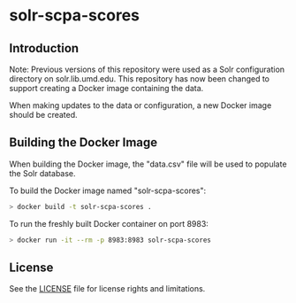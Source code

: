 # solr-scpa-scores

## Introduction

Note: Previous versions of this repository were used as a Solr configuration
directory on solr.lib.umd.edu. This repository has now been changed to support
creating a Docker image containing the data.

When making updates to the data or configuration, a new Docker image should be
created.

## Building the Docker Image

When building the Docker image, the "data.csv" file will be used to populate
the Solr database.

To build the Docker image named "solr-scpa-scores":

``` bash
> docker build -t solr-scpa-scores .
```

To run the freshly built Docker container on port 8983:

``` bash
> docker run -it --rm -p 8983:8983 solr-scpa-scores
```

## License

See the [LICENSE](LICENSE.txt) file for license rights and limitations.
